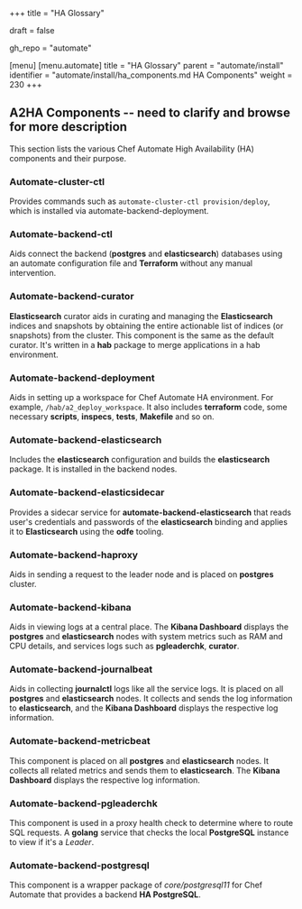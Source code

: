 +++
title = "HA Glossary"

draft = false

gh_repo = "automate"

[menu]
  [menu.automate]
    title = "HA Glossary"
    parent = "automate/install"
    identifier = "automate/install/ha_components.md HA Components"
    weight = 230
+++

## A2HA Components -- need to clarify and browse for more description

This section lists the various Chef Automate High Availability (HA) components and their purpose.

### Automate-cluster-ctl

Provides commands such as `automate-cluster-ctl provision/deploy`, which is installed via automate-backend-deployment.

### Automate-backend-ctl

Aids connect the backend (**postgres** and **elasticsearch**) databases using an automate configuration file and **Terraform** without any manual intervention.

### Automate-backend-curator

**Elasticsearch** curator aids in curating and managing the **Elasticsearch** indices and snapshots by obtaining the entire actionable list of indices (or snapshots) from the cluster. This component is the same as the default curator. It's written in a **hab** package to merge applications in a hab environment.

### Automate-backend-deployment

Aids in setting up a workspace for Chef Automate HA environment. For example, `/hab/a2_deploy_workspace`. It also includes **terraform** code, some necessary **scripts**, **inspecs**, **tests**, **Makefile** and so on.

### Automate-backend-elasticsearch

Includes the **elasticsearch** configuration and builds the **elasticsearch** package. It is installed in the backend nodes.

### Automate-backend-elasticsidecar

Provides a sidecar service for **automate-backend-elasticsearch** that reads user's credentials and passwords of the **elasticsearch** binding and applies it to **Elasticsearch** using the **odfe** tooling.

### Automate-backend-haproxy

Aids in sending a request to the leader node and is placed on **postgres** cluster.

### Automate-backend-kibana

Aids in viewing logs at a central place. The **Kibana Dashboard** displays the **postgres** and **elasticsearch** nodes with system metrics such as RAM and CPU details, and services logs such as **pgleaderchk**, **curator**.

### Automate-backend-journalbeat

Aids in collecting **journalctl** logs like all the service logs. It is placed on all **postgres** and **elasticsearch** nodes. It collects and sends the log information to **elasticsearch**, and the **Kibana Dashboard** displays the respective log information.

### Automate-backend-metricbeat

This component is placed on all **postgres** and **elasticsearch** nodes. It collects all related metrics and sends them to
**elasticsearch**. The **Kibana Dashboard** displays the respective log information.

### Automate-backend-pgleaderchk

This component is used in a proxy health check to determine where to route SQL requests. A **golang** service that checks the local **PostgreSQL** instance to view if it's a *Leader*.

### Automate-backend-postgresql

This component is a wrapper package of *core/postgresql11* for Chef Automate that provides a backend **HA PostgreSQL**.
